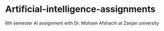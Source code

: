 # Artificial-intelligence-assignments
6th semester AI assignment with Dr. Mohsen Afshachi at Zanjan university
